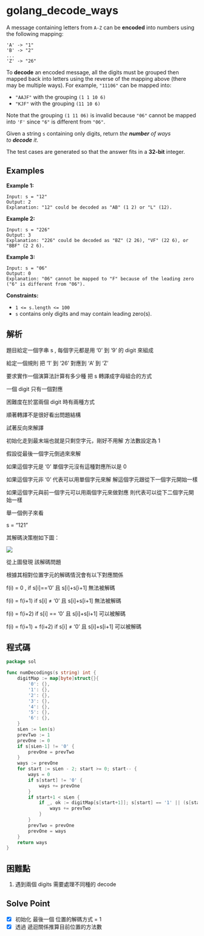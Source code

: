 # golang_decode_ways

A message containing letters from `A-Z` can be **encoded** into numbers using the following mapping:

```
'A' -> "1"
'B' -> "2"
...
'Z' -> "26"

```

To **decode** an encoded message, all the digits must be grouped then mapped back into letters using the reverse of the mapping above (there may be multiple ways). For example, `"11106"` can be mapped into:

- `"AAJF"` with the grouping `(1 1 10 6)`
- `"KJF"` with the grouping `(11 10 6)`

Note that the grouping `(1 11 06)` is invalid because `"06"` cannot be mapped into `'F'` since `"6"` is different from `"06"`.

Given a string `s` containing only digits, return *the **number** of ways to **decode** it*.

The test cases are generated so that the answer fits in a **32-bit** integer.

## Examples

**Example 1:**

```
Input: s = "12"
Output: 2
Explanation: "12" could be decoded as "AB" (1 2) or "L" (12).

```

**Example 2:**

```
Input: s = "226"
Output: 3
Explanation: "226" could be decoded as "BZ" (2 26), "VF" (22 6), or "BBF" (2 2 6).

```

**Example 3:**

```
Input: s = "06"
Output: 0
Explanation: "06" cannot be mapped to "F" because of the leading zero ("6" is different from "06").

```

**Constraints:**

- `1 <= s.length <= 100`
- `s` contains only digits and may contain leading zero(s).

## 解析

題目給定一個字串 s , 每個字元都是用 ‘0’ 到 ‘9’ 的 digit 來組成

給定一個規則 把 ‘1’ 到 ‘26’ 對應到 ‘A’ 到 ‘Z’

要求實作一個演算法計算有多少種 把 s 轉譯成字母組合的方式

一個 digit 只有一個對應

困難度在於當兩個 digit 時有兩種方式

順著轉譯不是很好看出問題結構

試著反向來解譯

初始化走到最末端也就是只剩空字元，剛好不用解 方法數設定為 1

假設從最後一個字元倒過來來解

如果這個字元是 ‘0’ 單個字元沒有這種對應所以是 0

如果這個字元非 ‘0’ 代表可以用單個字元來解 解這個字元跟從下一個字元開始一樣

如果這個字元與前一個字元可以用兩個字元來做對應 則代表可以從下二個字元開始一樣

舉一個例子來看

s = “121”

其解碼決策樹如下圖：

![](https://i.imgur.com/XZsxtGD.png)

從上圖發現 該解碼問題

根據其相對位置字元的解碼情況會有以下對應關係

f(i) = 0 , if s[i]==’0’ 且 s[i]+s[i+1] 無法被解碼

f(i) = f(i+1) if s[i] ≠ ‘0’ 且 s[i]+s[i+1] 無法被解碼

f(i) = f(i+2) if s[i] == ‘0’ 且 s[i]+s[i+1] 可以被解碼

f(i) = f(i+1) + f(i+2) if s[i] ≠ ‘0’ 且 s[i]+s[i+1] 可以被解碼

## 程式碼
```go
package sol

func numDecodings(s string) int {
	digitMap := map[byte]struct{}{
		'0': {},
		'1': {},
		'2': {},
		'3': {},
		'4': {},
		'5': {},
		'6': {},
	}
	sLen := len(s)
	prevTwo := 1
	prevOne := 0
	if s[sLen-1] != '0' {
		prevOne = prevTwo
	}
	ways := prevOne
	for start := sLen - 2; start >= 0; start-- {
		ways = 0
		if s[start] != '0' {
			ways += prevOne
		}
		if start+1 < sLen {
			if _, ok := digitMap[s[start+1]]; s[start] == '1' || (s[start] == '2' && ok) {
				ways += prevTwo
			}
		}
		prevTwo = prevOne
		prevOne = ways
	}
	return ways
}

```
## 困難點

1. 遇到兩個 digits 需要處理不同種的 decode

## Solve Point

- [x]  初始化 最後一個 位置的解碼方式 = 1
- [x]  透過 遞迴關係推算目前位置的方法數